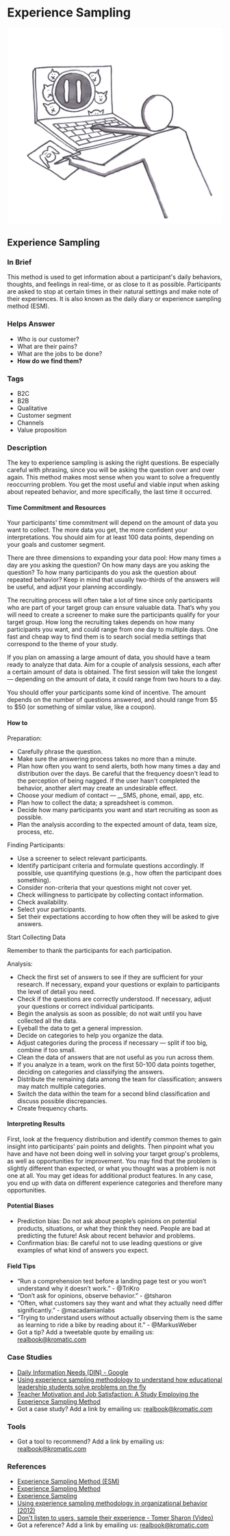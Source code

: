 # Experience Sampling

![](../.gitbook/assets/illustration-experience-sampling-real-startup-book.png)

## Experience Sampling

### In Brief

This method is used to get information about a participant's daily behaviors, thoughts, and feelings in real-time, or as close to it as possible. Participants are asked to stop at certain times in their natural settings and make note of their experiences. It is also known as the daily diary or experience sampling method \(ESM\).

### Helps Answer

* Who is our customer?
* What are their pains?
* What are the jobs to be done?
* **How do we find them?**

### Tags

* B2C
* B2B
* Qualitative
* Customer segment
* Channels
* Value proposition

### Description

The key to experience sampling is asking the right questions. Be especially careful with phrasing, since you will be asking the question over and over again. This method makes most sense when you want to solve a frequently reoccurring problem. You get the most useful and viable input when asking about repeated behavior, and more specifically, the last time it occurred.

#### Time Commitment and Resources

Your participants' time commitment will depend on the amount of data you want to collect. The more data you get, the more confident your interpretations. You should aim for at least 100 data points, depending on your goals and customer segment. 

There are three dimensions to expanding your data pool: How many times a day are you asking the question? On how many days are you asking the question? To how many participants do you ask the question about repeated behavior? Keep in mind that usually two-thirds of the answers will be useful, and adjust your planning accordingly.

The recruiting process will often take a lot of time since only participants who are part of your target group can ensure valuable data. That’s why you will need to create a screener to make sure the participants qualify for your target group. How long the recruiting takes depends on how many participants you want, and could range from one day to multiple days. One fast and cheap way to find them is to search social media settings that correspond to the theme of your study.

If you plan on amassing a large amount of data, you should have a team ready to analyze that data. Aim for a couple of analysis sessions, each after a certain amount of data is obtained. The first session will take the longest — depending on the amount of data, it could range from two hours to a day.

You should offer your participants some kind of incentive. The amount depends on the number of questions answered, and should range from $5 to $50 \(or something of similar value, like a coupon\).

#### How to

Preparation:

* Carefully phrase the question.
* Make sure the answering process takes no more than a minute.
* Plan how often you want to send alerts, both how many times a day and distribution over the days. Be careful that the frequency doesn't lead to the perception of being nagged. If the user hasn't completed the behavior, another alert may create an undesirable effect.
* Choose your medium of contact — __SMS, phone, email, app, etc.
* Plan how to collect the data; a spreadsheet is common.
* Decide how many participants you want and start recruiting as soon as possible.
* Plan the analysis according to the expected amount of data, team size, process, etc.

Finding Participants:

* Use a screener to select relevant participants.
* Identify participant criteria and formulate questions accordingly. If possible, use quantifying questions \(e.g., how often the participant does something\).
* Consider non-criteria that your questions might not cover yet.
* Check willingness to participate by collecting contact information.
* Check availability. 
* Select your participants.
* Set their expectations according to how often they will be asked to give answers.

Start Collecting Data

Remember to thank the participants for each participation.

Analysis:

* Check the first set of answers to see if they are sufficient for your research. If necessary, expand your questions or explain to participants the level of detail you need.
* Check if the questions are correctly understood. If necessary, adjust your questions or correct individual participants.
* Begin the analysis as soon as possible; do not wait until you have collected all the data.
* Eyeball the data to get a general impression.
* Decide on categories to help you organize the data. 
* Adjust categories during the process if necessary — split if too big, combine if too small.
* Clean the data of answers that are not useful as you run across them.
* If you analyze in a team, work on the first 50-100 data points together, deciding on categories and classifying the answers.
* Distribute the remaining data among the team for classification; answers may match multiple categories.
* Switch the data within the team for a second blind classification and discuss possible discrepancies.
* Create frequency charts.

#### Interpreting Results

First, look at the frequency distribution and identify common themes to gain insight into participants' pain points and delights. Then pinpoint what you have and have not been doing well in solving your target group's problems, as well as opportunities for improvement. You may find that the problem is slightly different than expected, or what you thought was a problem is not one at all. You may get ideas for additional product features. In any case, you end up with data on different experience categories and therefore many opportunities.

#### Potential Biases

* Prediction bias: Do not ask about people’s opinions on potential products, situations, or what they think they need. People are bad at predicting the future! Ask about recent behavior and problems.
* Confirmation bias: Be careful not to use leading questions or give examples of what kind of answers you expect.

#### Field Tips

* “Run a comprehension test before a landing page test or you won’t understand why it doesn’t work.” - @TriKro
* “Don’t ask for opinions, observe behavior.” - @tsharon
* “Often, what customers say they want and what they actually need differ significantly.” - @macadamianlabs
* “Trying to understand users without actually observing them is the same as learning to ride a bike by reading about it.” - @MarkusWeber
* Got a tip? Add a tweetable quote by emailing us: [realbook@kromatic.com](mailto:realbook@kromatic.com)

### Case Studies

* [Daily Information Needs \(DIN\) - Google](https://medium.com/m/global-identity?redirectUrl=https://backchannel.com/googles-secret-study-to-find-out-our-needs-eba8700263bf#.y9sryu7gh)
* [Using experience sampling methodology to understand how educational leadership students solve problems on the fly](http://www.emeraldinsight.com/doi/abs/10.1108/JEA-12-2012-0135)
* [Teacher Motivation and Job Satisfaction: A Study Employing the Experience Sampling Method](http://www.hcs.harvard.edu/~jus/0303/bishay.pdf)
* Got a case study? Add a link by emailing us: [realbook@kromatic.com](mailto:realbook@kromatic.com)

### Tools

* Got a tool to recommend? Add a link by emailing us: [realbook@kromatic.com](mailto:realbook@kromatic.com)

### References

* [Experience Sampling Method \(ESM\)](http://psc.dss.ucdavis.edu/sommerb/sommerdemo/sampling/behavior.htm)
* [Experience Sampling Method](https://en.wikipedia.org/wiki/Experience_sampling_method)
* [Experience Sampling](http://edutechwiki.unige.ch/en/Experience_sampling)
* [Using experience sampling methodology in organizational behavior \(2012\)](http://shell.cas.usf.edu/~pspector/ORM/FisherJobExperienceSampling-12.pdf)
* [Don't listen to users, sample their experience - Tomer Sharon \(Video\)](https://www.youtube.com/watch?v=gq7ZfeQSBzY)
* Got a reference? Add a link by emailing us: [realbook@kromatic.com](https://github.com/trikro/the-real-startup-book/tree/6a17bc36666863334ffdefad4f2a9abf3e12ce13/part3-generative_market_research/realbook@kromatic.com)

